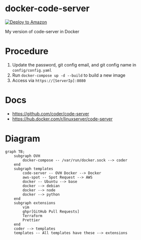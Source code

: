 # docker-code-server
[![Deploy to Amazon](https://github.com/hxrsmurf/docker-code-server/actions/workflows/aws.yaml/badge.svg)](https://github.com/hxrsmurf/docker-code-server/actions/workflows/aws.yaml)

My version of code-server in Docker

# Procedure

1. Update the password, git config email, and git config name in `config/config.yaml`
2. Run `docker-compose up -d --build` to build a new image
3. Access via `https://[ServerIp]:8080`

# Docs
- https://github.com/coder/code-server
- https://hub.docker.com/r/linuxserver/code-server

# Diagram
```mermaid
graph TB;
    subgraph OVH
        docker-compose -- /var/run/docker.sock --> coder
    end
    subgraph templates
        code-server -- OVH Docker --> Docker
        aws-spot -- Spot Request --> AWS
        docker -- Ubuntu --> base
        docker --> debian
        docker --> node
        docker --> python
    end
    subgraph extensions
        vim
        ghpr[GitHub Pull Requests]
        Terraform
        Prettier
    end
    coder --> templates
    templates -- All templates have these --> extensions
```
